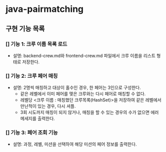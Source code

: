 # java-pairmatching

## 구현 기능 목록
### [] 기능 1: 크루 이름 목록 로드
- 설명: backend-crew.md와 frontend-crew.md 파일에서 크루 이름을 리스트 형태로 저장한다.

### [] 기능 2: 크루 페어 매칭
- 설명: 2명씩 매칭하고 대상이 홀수인 경우, 한 페어는 3인으로 구성한다.
  - 같은 레벨에서 이미 페어를 맺은 크루와는 다시 페어로 매칭할 수 없다.
  - 레벨당 <크루 이름 : 매칭했던 크루목록(HashSet)>을 저장하여 같은 레벨에서 만난적이 있는 경우, 다시 셔플.
  - 3회 시도까지 매칭이 되지 않거나, 매칭을 할 수 있는 경우의 수가 없으면 에러 메세지를 출력한다.

### [] 기능 3: 페어 조회 기능
- 설명: 과정, 레벨, 미션을 선택하여 해당 미션의 페어 정보를 출력한다.
